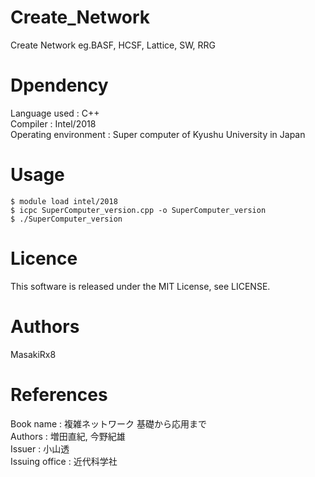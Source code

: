 # Create_Network
Create Network  eg.BASF, HCSF, Lattice, SW, RRG
# Dpendency
Language used : C++<br>
Compiler : Intel/2018<br>
Operating environment :  Super computer of Kyushu University in Japan
# Usage
`$ module load intel/2018`<br>
`$ icpc SuperComputer_version.cpp -o SuperComputer_version`<br>
`$ ./SuperComputer_version`<br>
# Licence
This software is released under the MIT License, see LICENSE.
# Authors
MasakiRx8
# References
Book name : 複雑ネットワーク 基礎から応用まで<br>
Authors : 増田直紀, 今野紀雄<br>
Issuer : 小山透<br>
Issuing office : 近代科学社
